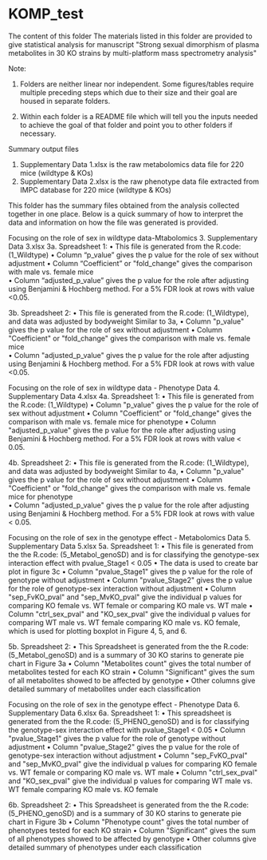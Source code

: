 # KOMP_test



The content of this folder 
The materials listed in this folder are provided to give statistical analysis for manuscript "Strong sexual dimorphism of plasma metabolites in 30 KO strains by multi-platform mass spectrometry analysis"

Note: 
1. Folders are neither linear nor independent.  Some figures/tables require multiple preceding steps which due to their size and their goal are housed in separate folders.

2. Within each folder is a README file which will tell you the inputs needed to achieve the goal of that folder and point you to other folders if necessary. 


Summary output files

1.	Supplementary Data 1.xlsx is the raw metabolomics data file for 220 mice (wildtype & KOs)
2.  Supplementary Data 2.xlsx is the raw phenotype data file extracted from IMPC database for 220 mice (wildtype & KOs)

This folder has the summary files obtained from the analysis collected together in one place.  Below is a quick summary of how to interpret the data and information on how the file was generated is provided.

Focusing on the role of sex in wildtype data-Mtabolomics
3.	Supplementary Data 3.xlsx
3a.	Spreadsheet 1:
•	This file is generated from the R.code: (1_Wildtype)
•	Column “p_value” gives the p value for the role of sex without adjustment
•	Column “Coefficient” or "fold_change" gives the comparison with male vs. female mice	
•	Column “adjusted_p_value” gives the p value for the role after adjusting using Benjamini & Hochberg method. For a 5% FDR look at rows with value <0.05. 

3b.	Spreadsheet 2:
•	This file is generated from the R.code: (1_Wildtype), and data was adjusted by bodyweight
Similar to 3a,
•	Column "p_value" gives the p value for the role of sex without adjustment
•	Column "Coefficient" or "fold_change" gives the comparison with male vs. female mice	
•	Column "adjusted_p_value" gives the p value for the role after adjusting using Benjamini & Hochberg method. For a 5% FDR look at rows with value <0.05. 


Focusing on the role of sex in wildtype data - Phenotype Data
4.	Supplementary Data 4.xlsx
4a.	Spreadsheet 1:
•	This file is generated from the R.code: (1_Wildtype)
•	Column "p_value" gives the p value for the role of sex without adjustment
•	Column "Coefficient" or "fold_change" gives the comparison with male vs. female mice for phenotype
•	Column "adjusted_p_value" gives the p value for the role after adjusting using Benjamini & Hochberg method. For a 5% FDR look at rows with value < 0.05. 

4b.	Spreadsheet 2:
•	This file is generated from the R.code: (1_Wildtype), and data was adjusted by bodyweight
Similar to 4a,
•	Column "p_value" gives the p value for the role of sex without adjustment
•	Column "Coefficient" or "fold_change" gives the comparison with male vs. female mice for phenotype	
•	Column "adjusted_p_value" gives the p value for the role after adjusting using Benjamini & Hochberg method. For a 5% FDR look at rows with value < 0.05. 


Focusing on the role of sex in the genotype effect - Metabolomics Data
5.	Supplementary Data 5.xlsx
5a.	Spreadsheet 1:
•	This file is generated from the the R.code: (5_Metabol_genoSD) and is for classifying the genotype-sex interaction effect with pvalue_Stage1 < 0.05
•	 The data is used to create bar plot in figure 3c
•	Column "pvalue_Stage1" gives the p value for the role of genotype without adjustment
•	Column "pvalue_Stage2" gives the  p value for the role of genotype-sex interaction without adjustment
•	Column "sep_FvKO_pval" and "sep_MvKO_pval" give the individual p values for comparing KO female vs. WT female or comparing KO male vs. WT male
•	Column "ctrl_sex_pval" and "KO_sex_pval" give the individual p values for comparing WT male vs. WT female comparing KO male vs. KO female, which is used for plotting boxplot in Figure 4, 5, and 6.

5b.	Spreadsheet 2:
•	This Spreadsheet is generated from the the R.code: (5_Metabol_genoSD) and is a summary of 30 KO starins to generate pie chart in Figure 3a
•	Column "Metabolites count" gives the total number of metabolites tested for each KO strain 
•	Column "Significant" gives the sum of all metabolites showed to be affected by genotype 
•	Other columns give detailed summary of metabolites under each classification


Focusing on the role of sex in the genotype effect - Phenotype Data
6.	Supplementary Data 6.xlsx
6a.	Spreadsheet 1:
•	This spreadsheet is generated from the the R.code: (5_PHENO_genoSD) and is for classifying the genotype-sex interaction effect with pvalue_Stage1 < 0.05
•	Column "pvalue_Stage1" gives the p value for the role of genotype without adjustment
•	Column "pvalue_Stage2" gives the  p value for the role of genotype-sex interaction without adjustment
•	Column "sep_FvKO_pval" and "sep_MvKO_pval" give the individual p values for comparing KO female vs. WT female or comparing KO male vs. WT male
•	Column "ctrl_sex_pval" and "KO_sex_pval" give the individual p values for comparing WT male vs. WT female comparing KO male vs. KO female


6b.	Spreadsheet 2:
•	This Spreadsheet is generated from the the R.code: (5_PHENO_genoSD) and is a summary of 30 KO starins to generate pie chart in Figure 3b
•	Column "Phenotype count" gives the total number of phenotypes tested for each KO strain 
•	Column "Significant" gives the sum of all phenotypes showed to be affected by genotype 
•	Other columns give detailed summary of phenotypes under each classification


